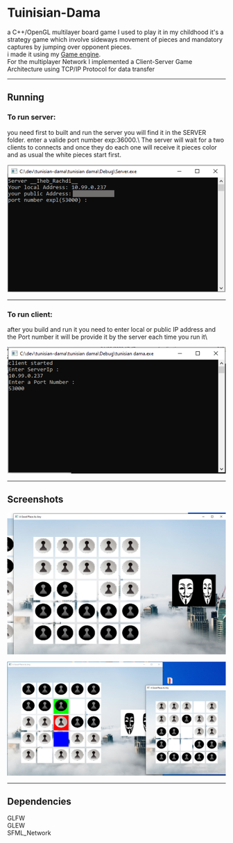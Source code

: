 # Tuinisian-Dama

a C++/OpenGL multilayer board game I used to play it in my childhood it's a strategy game which involve sideways movement of pieces and mandatory captures by jumping over opponent pieces.\
i made it using my [Game engine](https://github.com/ihebrachdi/Game-Engine).\
For the multiplayer Network I implemented a Client-Server Game Architecture using TCP/IP Protocol for data transfer 

---

## Running

### To run server:
you need first to built and run the server you will find it in the SERVER folder.
enter a valide port number exp:36000.\ 
The server will wait for a two clients to connects and once they do each one will receive it pieces color and as usual the white pieces start first.

![server](screenshot/server.PNG)

---

### To run client:
after you build and run it you need to enter local or public IP address and the Port number it will be provide it by the server each time you run it\

![client](screenshot/client_connect.PNG)

 
---

## Screenshots

![ss](screenshot/tunisian&#32;_dama.PNG)



![ss Attack](screenshot/tunisian_dama_capture.PNG)

---

## Dependencies

GLFW\
GLEW\
SFML_Network
